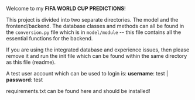 Welcome to my **FIFA WORLD CUP PREDICTIONS**!

This project is divided into two separate directories. The model and the frontend/backend. The database classes and methods can all be found in the ``conversion.py`` file which is in ``model/module`` -- this file contains all the essential functions for the backend. 

If you are using the integrated database and experience issues, then please remove it and run the init file which can be found within the same directory as this file (readme).

A test user account which can be used to login is: **username**: test | **password**: test

requirements.txt can be found here and should be installed!